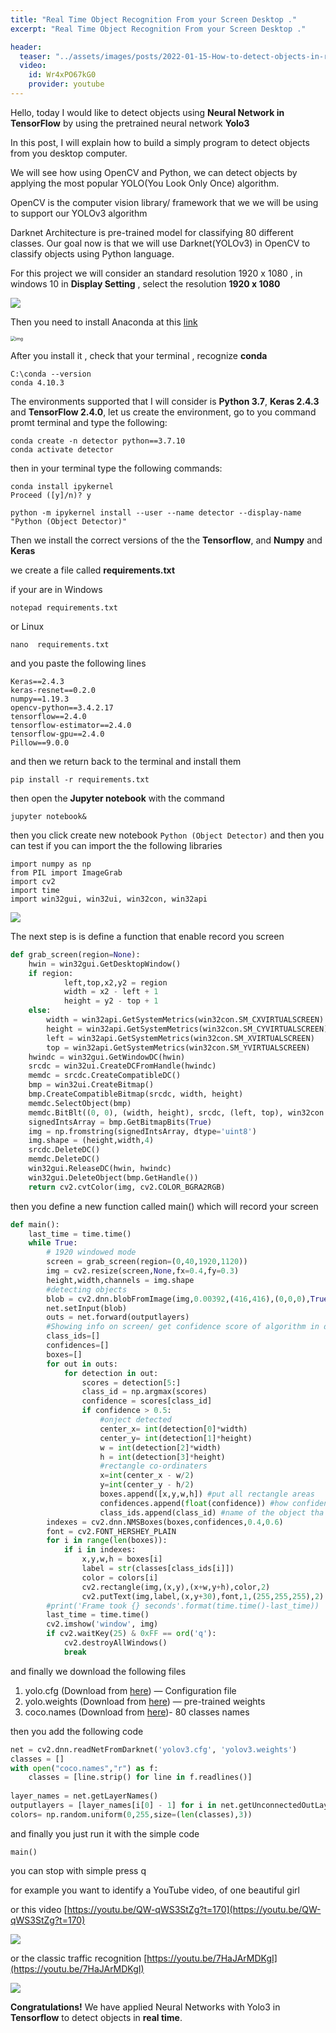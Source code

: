 ```yaml
---
title: "Real Time Object Recognition From your Screen Desktop ."
excerpt: "Real Time Object Recognition From your Screen Desktop ."

header:
  teaser: "../assets/images/posts/2022-01-15-How-to-detect-objects-in-real-time-with-Neural-Network-using-Yolo3/detector.jpg"
  video:
    id: Wr4xPO67kG0
    provider: youtube  
---
```


Hello, today I would like to detect objects using **Neural Network in TensorFlow** by using the pretrained neural network **Yolo3**

In this post, I will explain how to build a simply program to detect objects from you desktop computer.

We will see how using OpenCV and Python, we can detect objects by applying the most popular YOLO(You Look Only Once) algorithm.

OpenCV is the computer vision library/ framework that we we will be using to support our YOLOv3 algorithm

Darknet Architecture is pre-trained model for classifying 80 different classes. Our goal now is that we will use Darknet(YOLOv3) in OpenCV to classify objects using Python language.

For this project we will consider an standard resolution 1920 x 1080 , in windows 10 in **Display Setting** , select the resolution **1920 x 1080**

![](../assets/images/posts/2022-01-15-How-to-detect-objects-in-real-time-with-Neural-Network-using-Yolo3/resolution.jpg)

Then  you need to install Anaconda at this [link](https://www.anaconda.com/products/individual)

<img src="../assets/images/posts/2022-01-15-How-to-detect-objects-in-real-time-with-Neural-Network-using-Yolo3/1.jpg" alt="img" style="zoom:50%;" />

After you install it , check that your terminal , recognize **conda**

```
C:\conda --version
conda 4.10.3
```

The environments supported that I will consider is **Python 3.7**, **Keras 2.4.3** and **TensorFlow 2.4.0**, let us create the environment, go to you command promt terminal and type the following:

```
conda create -n detector python==3.7.10
conda activate detector
```

then in your terminal type the following commands:

```
conda install ipykernel
Proceed ([y]/n)? y
```

```
python -m ipykernel install --user --name detector --display-name "Python (Object Detector)"
```

Then we install the correct versions of the the **Tensorflow**, and **Numpy** and **Keras**

we create a file called **requirements.txt**

if your are in Windows

```
notepad requirements.txt
```

or Linux

```
nano  requirements.txt
```

and you paste the following lines

```
Keras==2.4.3
keras-resnet==0.2.0
numpy==1.19.3
opencv-python==3.4.2.17
tensorflow==2.4.0
tensorflow-estimator==2.4.0
tensorflow-gpu==2.4.0
Pillow==9.0.0
```

and then we return back to the terminal and install them

```
pip install -r requirements.txt
```

then open the **Jupyter notebook** with the command

```
jupyter notebook&
```

then you click create new notebook `Python (Object Detector)` and then you can test if you can import the the following libraries

```
import numpy as np
from PIL import ImageGrab
import cv2
import time
import win32gui, win32ui, win32con, win32api
```

![](../assets/images/posts/2022-01-15-How-to-detect-objects-in-real-time-with-Neural-Network-using-Yolo3/zeros.jpg)

The next step is is define a function that enable record you screen

```python
def grab_screen(region=None):
    hwin = win32gui.GetDesktopWindow()
    if region:
            left,top,x2,y2 = region
            width = x2 - left + 1
            height = y2 - top + 1
    else:
        width = win32api.GetSystemMetrics(win32con.SM_CXVIRTUALSCREEN)
        height = win32api.GetSystemMetrics(win32con.SM_CYVIRTUALSCREEN)
        left = win32api.GetSystemMetrics(win32con.SM_XVIRTUALSCREEN)
        top = win32api.GetSystemMetrics(win32con.SM_YVIRTUALSCREEN)
    hwindc = win32gui.GetWindowDC(hwin)
    srcdc = win32ui.CreateDCFromHandle(hwindc)
    memdc = srcdc.CreateCompatibleDC()
    bmp = win32ui.CreateBitmap()
    bmp.CreateCompatibleBitmap(srcdc, width, height)
    memdc.SelectObject(bmp)
    memdc.BitBlt((0, 0), (width, height), srcdc, (left, top), win32con.SRCCOPY)
    signedIntsArray = bmp.GetBitmapBits(True)
    img = np.fromstring(signedIntsArray, dtype='uint8')
    img.shape = (height,width,4)
    srcdc.DeleteDC()
    memdc.DeleteDC()
    win32gui.ReleaseDC(hwin, hwindc)
    win32gui.DeleteObject(bmp.GetHandle())
    return cv2.cvtColor(img, cv2.COLOR_BGRA2RGB)
```

then you define a new function called main() which will record your screen 



```python
def main():
    last_time = time.time()
    while True:
        # 1920 windowed mode
        screen = grab_screen(region=(0,40,1920,1120))
        img = cv2.resize(screen,None,fx=0.4,fy=0.3)
        height,width,channels = img.shape
        #detecting objects
        blob = cv2.dnn.blobFromImage(img,0.00392,(416,416),(0,0,0),True,crop=False)
        net.setInput(blob)
        outs = net.forward(outputlayers)
        #Showing info on screen/ get confidence score of algorithm in detecting an object in blob
        class_ids=[]
        confidences=[]
        boxes=[]
        for out in outs:
            for detection in out:
                scores = detection[5:]
                class_id = np.argmax(scores)
                confidence = scores[class_id]
                if confidence > 0.5:
                    #onject detected
                    center_x= int(detection[0]*width)
                    center_y= int(detection[1]*height)
                    w = int(detection[2]*width)
                    h = int(detection[3]*height)
                    #rectangle co-ordinaters
                    x=int(center_x - w/2)
                    y=int(center_y - h/2)
                    boxes.append([x,y,w,h]) #put all rectangle areas
                    confidences.append(float(confidence)) #how confidence was that object detected and show that percentage
                    class_ids.append(class_id) #name of the object tha was detected
        indexes = cv2.dnn.NMSBoxes(boxes,confidences,0.4,0.6)
        font = cv2.FONT_HERSHEY_PLAIN
        for i in range(len(boxes)):
            if i in indexes:
                x,y,w,h = boxes[i]
                label = str(classes[class_ids[i]])
                color = colors[i]
                cv2.rectangle(img,(x,y),(x+w,y+h),color,2)
                cv2.putText(img,label,(x,y+30),font,1,(255,255,255),2)
        #print('Frame took {} seconds'.format(time.time()-last_time))
        last_time = time.time()
        cv2.imshow('window', img)
        if cv2.waitKey(25) & 0xFF == ord('q'):
            cv2.destroyAllWindows()
            break
```



and finally we download the following files

1. yolo.cfg (Download from [here](https://github.com/pjreddie/darknet/blob/master/cfg/yolov3.cfg)) — Configuration file
2. yolo.weights (Download from [here](https://pjreddie.com/media/files/yolov3.weights)) — pre-trained weights
3. coco.names (Download from [here](https://github.com/pjreddie/darknet/blob/master/data/coco.names))- 80 classes names

then you add the following code

```python
net = cv2.dnn.readNetFromDarknet('yolov3.cfg', 'yolov3.weights')
classes = []
with open("coco.names","r") as f:
    classes = [line.strip() for line in f.readlines()]
    
layer_names = net.getLayerNames()
outputlayers = [layer_names[i[0] - 1] for i in net.getUnconnectedOutLayers()]
colors= np.random.uniform(0,255,size=(len(classes),3))
```

and finally you just run it with the simple code

```
main()
```

you can stop with simple press q

for example you want to identify a YouTube video, of one beautiful girl



or this video [https://youtu.be/QW-qWS3StZg?t=170](https://youtu.be/QW-qWS3StZg?t=170)

![](../assets/images/posts/2022-01-15-How-to-detect-objects-in-real-time-with-Neural-Network-using-Yolo3/video1.gif)

or the classic traffic recognition [https://youtu.be/7HaJArMDKgI](https://youtu.be/7HaJArMDKgI)

![](../assets/images/posts/2022-01-15-How-to-detect-objects-in-real-time-with-Neural-Network-using-Yolo3/video2.gif)



**Congratulations!** We have applied Neural Networks with Yolo3 in **Tensorflow** to detect objects in **real time**.

